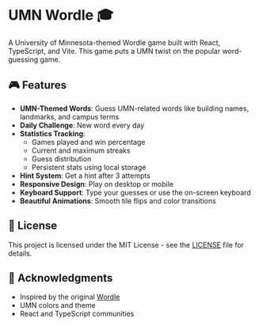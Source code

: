 # UMN Wordle 🎓

A University of Minnesota-themed Wordle game built with React, TypeScript, and Vite. This game puts a UMN twist on the popular word-guessing game.

## 🎮 Features

- **UMN-Themed Words**: Guess UMN-related words like building names, landmarks, and campus terms
- **Daily Challenge**: New word every day
- **Statistics Tracking**:
  - Games played and win percentage
  - Current and maximum streaks
  - Guess distribution
  - Persistent stats using local storage
- **Hint System**: Get a hint after 3 attempts
- **Responsive Design**: Play on desktop or mobile
- **Keyboard Support**: Type your guesses or use the on-screen keyboard
- **Beautiful Animations**: Smooth tile flips and color transitions



## 📝 License

This project is licensed under the MIT License - see the [LICENSE](LICENSE) file for details.

## 🙏 Acknowledgments

- Inspired by the original [Wordle](https://www.nytimes.com/games/wordle/index.html)
- UMN colors and theme
- React and TypeScript communities
